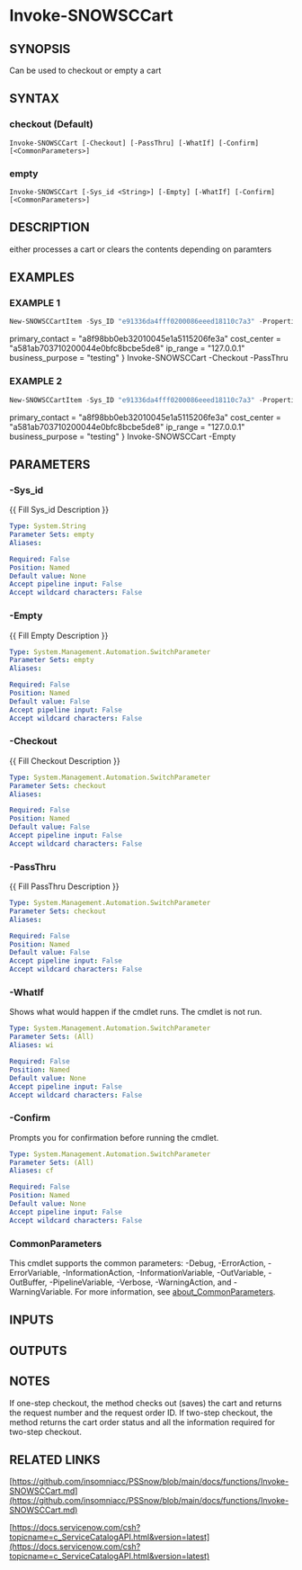 ﻿---
external help file: PSSnow-help.xml
Module Name: PSSnow
online version: docs/functions/Invoke-SNOWSCCart.md
schema: 2.0.0
---

# Invoke-SNOWSCCart

## SYNOPSIS
Can be used to checkout or empty a cart

## SYNTAX

### checkout (Default)
```
Invoke-SNOWSCCart [-Checkout] [-PassThru] [-WhatIf] [-Confirm] [<CommonParameters>]
```

### empty
```
Invoke-SNOWSCCart [-Sys_id <String>] [-Empty] [-WhatIf] [-Confirm] [<CommonParameters>]
```

## DESCRIPTION
either processes a cart or clears the contents depending on paramters

## EXAMPLES

### EXAMPLE 1
```powershell
New-SNOWSCCartItem -Sys_ID "e91336da4fff0200086eeed18110c7a3" -Properties @{
```

primary_contact  = "a8f98bb0eb32010045e1a5115206fe3a"
    cost_center      = "a581ab703710200044e0bfc8bcbe5de8"
    ip_range         = "127.0.0.1"
    business_purpose = "testing"
}
Invoke-SNOWSCCart -Checkout -PassThru

### EXAMPLE 2
```powershell
New-SNOWSCCartItem -Sys_ID "e91336da4fff0200086eeed18110c7a3" -Properties @{
```

primary_contact  = "a8f98bb0eb32010045e1a5115206fe3a"
    cost_center      = "a581ab703710200044e0bfc8bcbe5de8"
    ip_range         = "127.0.0.1"
    business_purpose = "testing"
}
Invoke-SNOWSCCart -Empty

## PARAMETERS

### -Sys_id
{{ Fill Sys_id Description }}

```yaml
Type: System.String
Parameter Sets: empty
Aliases:

Required: False
Position: Named
Default value: None
Accept pipeline input: False
Accept wildcard characters: False
```

### -Empty
{{ Fill Empty Description }}

```yaml
Type: System.Management.Automation.SwitchParameter
Parameter Sets: empty
Aliases:

Required: False
Position: Named
Default value: False
Accept pipeline input: False
Accept wildcard characters: False
```

### -Checkout
{{ Fill Checkout Description }}

```yaml
Type: System.Management.Automation.SwitchParameter
Parameter Sets: checkout
Aliases:

Required: False
Position: Named
Default value: False
Accept pipeline input: False
Accept wildcard characters: False
```

### -PassThru
{{ Fill PassThru Description }}

```yaml
Type: System.Management.Automation.SwitchParameter
Parameter Sets: checkout
Aliases:

Required: False
Position: Named
Default value: False
Accept pipeline input: False
Accept wildcard characters: False
```

### -WhatIf
Shows what would happen if the cmdlet runs.
The cmdlet is not run.

```yaml
Type: System.Management.Automation.SwitchParameter
Parameter Sets: (All)
Aliases: wi

Required: False
Position: Named
Default value: None
Accept pipeline input: False
Accept wildcard characters: False
```

### -Confirm
Prompts you for confirmation before running the cmdlet.

```yaml
Type: System.Management.Automation.SwitchParameter
Parameter Sets: (All)
Aliases: cf

Required: False
Position: Named
Default value: None
Accept pipeline input: False
Accept wildcard characters: False
```

### CommonParameters
This cmdlet supports the common parameters: -Debug, -ErrorAction, -ErrorVariable, -InformationAction, -InformationVariable, -OutVariable, -OutBuffer, -PipelineVariable, -Verbose, -WarningAction, and -WarningVariable. For more information, see [about_CommonParameters](http://go.microsoft.com/fwlink/?LinkID=113216).

## INPUTS

## OUTPUTS

## NOTES
If one-step checkout, the method checks out (saves) the cart and returns the request number and the request order ID. 
If two-step checkout, the method returns the cart order status and all the information required for two-step checkout.

## RELATED LINKS

[https://github.com/insomniacc/PSSnow/blob/main/docs/functions/Invoke-SNOWSCCart.md](https://github.com/insomniacc/PSSnow/blob/main/docs/functions/Invoke-SNOWSCCart.md)

[https://docs.servicenow.com/csh?topicname=c_ServiceCatalogAPI.html&version=latest](https://docs.servicenow.com/csh?topicname=c_ServiceCatalogAPI.html&version=latest)


